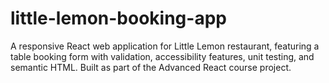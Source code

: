 # little-lemon-booking-app
A responsive React web application for Little Lemon restaurant, featuring a table booking form with validation, accessibility features, unit testing, and semantic HTML. Built as part of the Advanced React course project.
